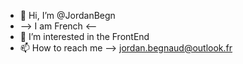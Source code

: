 - 👋 Hi, I’m @JordanBegn
- --> I am French <--
- 👀 I’m interested in the FrontEnd
- 📫 How to reach me --> jordan.begnaud@outlook.fr



<!---
JordanBegn/JordanBegn is a ✨ special ✨ repository because its `README.md` (this file) appears on your GitHub profile.
You can click the Preview link to take a look at your changes.
--->
